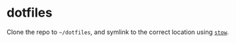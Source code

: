 # dotfiles

Clone the repo to `~/dotfiles`, and symlink to the correct location using [`stow`](https://www.gnu.org/software/stow/).
